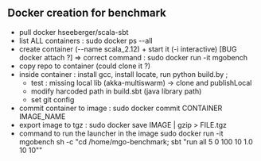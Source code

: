 
## Docker creation for benchmark

 - pull docker hseeberger/scala-sbt
 - list ALL containers : sudo docker ps --all
 - create container (--name scala_2.12) +  start it (-i interactive) [BUG docker attach ?]
    => correct command : sudo docker run -it mgobench
 - copy repo to container (could clone it ?)
 - inside container : install gcc, install locate, run python build.by ;
    * test : missing local lib (akka-multiswarm) -> clone and publishLocal
    * modify harcoded path in build.sbt (java library path)
    * set git config
 - commit container to image : sudo docker commit CONTAINER IMAGE_NAME
 - export image to tgz : sudo docker save IMAGE | gzip > FILE.tgz
 - command to run the launcher in the image sudo docker run -it mgobench sh -c "cd /home/mgo-benchmark; sbt \"run all 5 0 100 10 1.0 10 10\""

